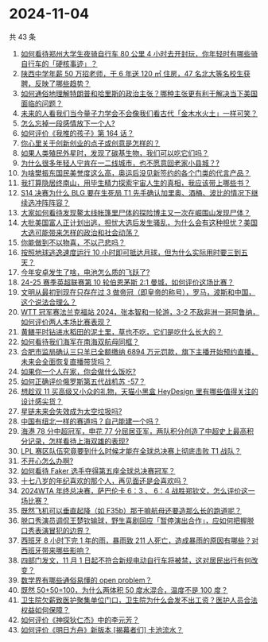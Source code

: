 # 2024-11-04

共 43 条

<!-- BEGIN ZHIHUVIDEO -->
<!-- 最后更新时间 Mon Nov 04 2024 04:10:53 GMT+0800 (China Standard Time) -->
1. [如何看待郑州大学生夜骑自行车 80 公里 4 小时去开封玩，你年轻时有哪些骑自行车的「硬核事迹」？](https://www.zhihu.com/question/2973178429)
1. [陕西中学年薪 50 万招老师，干 6 年送 120 ㎡ 住房，47 名北大等名校生获聘，反映了哪些趋势？](https://www.zhihu.com/question/2873792012)
1. [如何通俗地理解特朗普和哈里斯的政治主张？哪种主张更有利于解决当下美国面临的问题？](https://www.zhihu.com/question/2901391027)
1. [未来的人看我们当今量子力学会不会像我们看古代「金木水火土」一样可笑？](https://www.zhihu.com/question/569216318)
1. [怎么忘掉一段感情放下一个人?](https://www.zhihu.com/question/2840325788)
1. [如何评价《我推的孩子》第 164 话？](https://www.zhihu.com/question/2624865545)
1. [你心里关于创新创业的点子或创意是怎样的？](https://www.zhihu.com/question/646254700)
1. [如果人类殖民外星时，发现了碳基生物，我们可以吃它们吗？](https://www.zhihu.com/question/662995426)
1. [为什么很多年轻人宁肯在一二线城市，也不愿意回老家小县城？?](https://www.zhihu.com/question/2891019534)
1. [为啥樊振东国民美誉度这么高，奥运后没见新签约的各个门类的代言产品？](https://www.zhihu.com/question/1497320445)
1. [我打算隐居终南山，用毕生精力探索宇宙人生的真相，我应该带上哪些书？](https://www.zhihu.com/question/604728024)
1. [S14 决赛为什么 BLG 要在生死局 T1 先手确认加里奥、酒桶、波比的情况下继续选冲阵阵容？](https://www.zhihu.com/question/2945780246)
1. [大家如何看待发现鳌太线帐篷里尸体的探险博主又一次在崛围山发现尸体？](https://www.zhihu.com/question/2614494388)
1. [大批美国富人正计划出逃，担忧大选后发生骚乱，为什么会有这种担忧？美国大选可能带来怎样的政治和社会动荡？](https://www.zhihu.com/question/2898597274)
1. [你能做到不以物喜，不以己悲吗？](https://www.zhihu.com/question/2939124089)
1. [按照地球逃逸速度运行 10 小时即可抵达月球，但为什么实际用时要三到五天？](https://www.zhihu.com/question/2506099139)
1. [今年安卓发生了啥，电池怎么质的飞跃了?](https://www.zhihu.com/question/2121086623)
1. [24-25 赛季英超联赛第 10 轮伯恩茅斯 2:1 曼城，如何评价这场比赛？](https://www.zhihu.com/question/2936833119)
1. [文明从最初到现在只存在过 3 做帝冠（即皇帝的称号），罗马，波斯和中国，这个说法合理么？](https://www.zhihu.com/question/297336805)
1. [WTT 冠军赛法兰克福站 2024，张本智和一轮游，3-2 不敌非洲一哥阿鲁纳，如何评价两人本场比赛表现？](https://www.zhihu.com/question/3031059116)
1. [黄鳝平时钻进水稻田的泥土里，草也不吃，它们是吃什么长大的？](https://www.zhihu.com/question/477751835)
1. [如何看待我们海军在南海双航母同框？](https://www.zhihu.com/question/2713323785)
1. [合肥市监局确认三只羊已全额缴纳 6894 万元罚款，旗下主播开始预约直播，未来会全面恢复直播带货吗？](https://www.zhihu.com/question/2887523187)
1. [如果你一个人在家，你会做什么饭吃?](https://www.zhihu.com/question/626724634)
1. [如何正确评价俄罗斯第五代战机苏 -57？](https://www.zhihu.com/question/63985755)
1. [想趁双 11 买高级又小众的礼物，天猫小黑盒 HeyDesign 里有哪些值得关注的设计感尖货？](https://www.zhihu.com/question/2978979799)
1. [星链未来会失效成为太空垃圾吗?](https://www.zhihu.com/question/863649683)
1. [中国有纽北一样的赛道吗？自己能建一个吗？](https://www.zhihu.com/question/2500373129)
1. [海港 78 分中超冠军，申花 77 分屈居亚军，两队积分创造了中超史上最高积分记录，怎样看待上海双雄的表现?](https://www.zhihu.com/question/2914205042)
1. [LPL 赛区队伍究竟要到什么时候才能在全球总决赛上彻底击败 T1 战队？](https://www.zhihu.com/question/2946201630)
1. [不开心怎么办啊?](https://www.zhihu.com/question/2924788503)
1. [如何看待 Faker 选手夺得第五座全球总决赛冠军？](https://www.zhihu.com/question/2945624772)
1. [十七八岁的年纪喜欢的那个人，再见面还是会喜欢吗？](https://www.zhihu.com/question/906111762)
1. [2024WTA 年终总决赛，萨巴伦卡 6：3 、 6：4 战胜郑钦文，怎么评价这一场比赛？](https://www.zhihu.com/question/2942540637)
1. [既然飞机可以垂直起降（如 F35b）那干嘛航母还要造那么长的跑道呢？](https://www.zhihu.com/question/36245353)
1. [脱口秀演员调侃王楚钦输球，野生喜剧回应「暂停演出合作」，应如何把握脱口秀表演冒犯的边界？](https://www.zhihu.com/question/740275200)
1. [西班牙 8 小时下完 1 年的雨，暴雨致 211 人死亡，造成暴雨的原因有哪些？对西班牙带来哪些影响？](https://www.zhihu.com/question/2929032695)
1. [四部门发文，11 月 1 日起不符合新规电动自行车将被禁，这对居民出行有何改变？](https://www.zhihu.com/question/807421840)
1. [数学界有哪些通俗易懂的 open problem？](https://www.zhihu.com/question/447601758)
1. [既然 50+50=100，为什么两体积 50 度水混合，温度不是 100 度？](https://www.zhihu.com/question/661567130)
1. [卫生院欠薪致医护聚集单位门口，卫生院为什么会发不出工资？医护人员合法权益如何保障？](https://www.zhihu.com/question/2687349407)
1. [如何评价《神探狄仁杰》中的李元芳？](https://www.zhihu.com/question/58535668)
1. [如何评价《明日方舟》新版本 [揭幕者们] 卡池流水？](https://www.zhihu.com/question/2834504731)
<!-- END ZHIHUVIDEO -->
